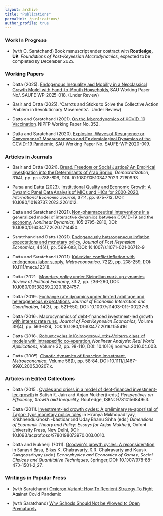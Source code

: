 ```yaml
---
layout: archive
title: "Publications"
permalink: /publications/
author_profile: true
---
```



### Work In Progress

* (with C. Saratchand) Book manuscript under contract with **Routledge, UK**: _Foundations of Post-Keynesian Macrodynamics_, expected to be completed by December 2025.

### Working Papers

* Datta (2025). [Endogenous Inequality and Mobility in a Neoclassical Growth Model with Hand-to-Mouth Households](https://sau.int/wp-content/uploads/2025/07/SD_SAU-WP_07-25.pdf), SAU Working Paper No.\ SAUFE-WP-2025-018. (Under Review)

* Basir and Datta (2025). ‘Carrots and Sticks to Solve the Collective Action Problem in Revolutionary Movements’. (Under Review)

* Datta and Saratchand (2021). [On the Macrodynamics of COVID-19 Vaccination](https://nipfp.org.in/media/medialibrary/2021/08/WP_352_2021.pdf), NIPFP Working Paper No. 352.

* Datta and Saratchand (2020). [Explosion, Waves of Resurgence or Convergence? Macroeconomic and Epidemiological Dynamics of the COVID-19 Pandemic](http://www.sau.int/fe-wp/wp009.pdf), SAU Working Paper No. SAUFE-WP-2020-009.


### Articles in Journals

* Basir and Datta (2024). [Bread, Freedom or Social Justice? An Empirical Investigation into the Determinants of Arab Spring](https://www.tandfonline.com/doi/full/10.1080/13510347.2023.2280993), _Democratization_, 31(4), pp. pp.~788-806, DOI: 10.1080/13510347.2023.2280993.

* Parsa and Datta (2023). [Institutional Quality and Economic Growth: A Dynamic Panel Data Analysis of MICs and HICs for 2000-2020](https://www.tandfonline.com/doi/full/10.1080/10168737.2023.2261012?src=), _International Economic Journal_, 37:4, pp. 675-712, DOI: 10.1080/10168737.2023.2261012.

* Datta and Saratchand (2021). [Non-pharmaceutical interventions in a generalized model of interactive dynamics between COVID-19 and the economy](https://link.springer.com/article/10.1007/s11071-021-06712-9), _Nonlinear Dynamics,_ 105:2795-2810, DOI: 10.1080/01603477.2020.1714450.

* Saratchand and Datta (2021). [Endogenously heterogeneous inflation expectations and monetary policy](https://www.tandfonline.com/doi/abs/10.1080/01603477.2020.1714450?journalCode=mpke20), _Journal of Post Keynesian Economics,_ 44(4), pp. 569-603, DOI: 10.1007/s11071-021-06712-9.

* Datta and Saratchand (2021). [Kaleckian conflict inflation with endogenous labor supply](https://onlinelibrary.wiley.com/doi/abs/10.1111/meca.12318), _Metroeconomica,_ 72(2), pp. 238-259, DOI: 10.1111/meca.12318.

* Datta (2021). [Monetary policy under Steindlian mark-up dynamics](https://www.tandfonline.com/doi/abs/10.1080/09538259.2020.1824757), _Review of Political Economy,_ 33:2, pp. 236-260, DOI: 10.1080/09538259.2020.1824757.

* Datta (2019). [Exchange rate dynamics under limited arbitrage and heterogeneous expectations](https://www.springerprofessional.de/en/exchange-rate-dynamics-under-limits-of-arbitrage-and-heterogeneo/16439036), _Journal of Economic Interaction and Coordination,_ 14(3), pp. 521-550, DOI: 10.1007/s11403-019-00237-6.

* Datta (2016). [Macrodynamics of debt-financed investment-led growth with interest rate rules](https://www.tandfonline.com/doi/abs/10.1080/01603477.2016.1155416?journalCode=mpke20), _Journal of Post Keynesian Economics,_ Volume 39(4), pp. 593-624, DOI: 10.1080/01603477.2016.1155416.

* Datta (2016). [Robust cycles in Kolmogorov-Lotka-Volterra class of models with intraspecific co-operation](https://www.sciencedirect.com/science/article/abs/pii/S1468121816300128), _Nonlinear Analysis: Real World Applications,_ Volume 32, pp. 98-110, DOI: 10.1016/j.nonrwa.2016.04.003.

* Datta (2005). [Chaotic dynamics of financing investment](https://onlinelibrary.wiley.com/doi/abs/10.1111/j.1467-999X.2005.00207.x), _Metroeconomica,_ Volume 56(1), pp. 58-84, DOI: 10.1111/j.1467-999X.2005.00207.x.

### Articles in Edited Collections

* Datta (2015). [Cycles and crises in a model of debt-financed investment-led growth](https://www.taylorfrancis.com/chapters/mono/10.4324/9781315684963-8/cycles-crises-model-debt-financed-investment-led-growth-satish-jain-anjan-mukherji?context=ubx&refId=fdf19337-8d63-45fc-9725-4ff2f9e92710) in Satish K. Jain and Anjan Mukherji (eds.) _Perspectives on Efficiency, Growth and Inequality,_ Routledge, ISBN: 9781315684963.

* Datta (2011). [Investment-led growth cycles: A preliminary re-appraisal of Taylor- type monetary policy rules](https://academic.oup.com/book/10433/chapter-abstract/158276558?redirectedFrom=fulltext) in Hiranya Mukhopadhyay, Krishnendu Ghosh -Dastidar and Uday Bhanu Sinha (eds.) _Dimensions of Economic Theory and Policy: Essays for Anjan Mukherji,_ Oxford University Press, New Delhi, DOI: 10.1093/acprof:oso/9780198073970.003.0010.

* Datta and Mukherji (2011). [Goodwin's growth cycles: A reconsideration](https://link.springer.com/chapter/10.1007/978-88-470-1501-2_27) in Banasri Basu, Bikas K. Chakravarty, S.R. Chakravarty and Kausik Gangopadhyay (eds.) _Econophysics and Economics of Games, Social Choices and Quantitative Techniques,_ Springer, DOI: 10.1007/978-88-470-1501-2_27.

### Writings in Popular Press

* (with Saratchand) [Omicron Variant: How To Reorient Strategy To Fight Against Covid Pandemic](https://www.outlookindia.com/website/story/india-news-omicron-variant-how-to-reorient-strategy-to-fight-the-pandemic/404842)

* (with Saratchand) [Why Schools Should Not be Allowed to Open Prematurely](https://www.newsclick.in/why-schools-should-not-be-allowed-open-prematurely)


